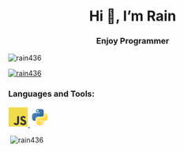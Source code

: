 <h1 align="center">Hi 👋, I’m Rain</h1>
<h3 align="center">Enjoy Programmer</h3>

<p align="left"> <img src="https://komarev.com/ghpvc/?username=rain436&label=Profile%20views&color=0e75b6&style=flat" alt="rain436" /> </p>

<p align="left"> <a href="https://github.com/ryo-ma/github-profile-trophy"><img src="https://github-profile-trophy.vercel.app/?username=rain436" alt="rain436" /></a> </p>

<p align="left">
</p>

<h3 align="left">Languages and Tools:</h3>
<p align="left"> <a href="https://developer.mozilla.org/en-US/docs/Web/JavaScript" target="_blank" rel="noreferrer"> <img src="https://raw.githubusercontent.com/devicons/devicon/master/icons/javascript/javascript-original.svg" alt="javascript" width="40" height="40"/> </a> <a href="https://www.python.org" target="_blank" rel="noreferrer"> <img src="https://raw.githubusercontent.com/devicons/devicon/master/icons/python/python-original.svg" alt="python" width="40" height="40"/> </a> </p>

<p>&nbsp;<img align="center" src="https://github-readme-stats.vercel.app/api?username=rain436&show_icons=true&locale=en" alt="rain436" /></p>
